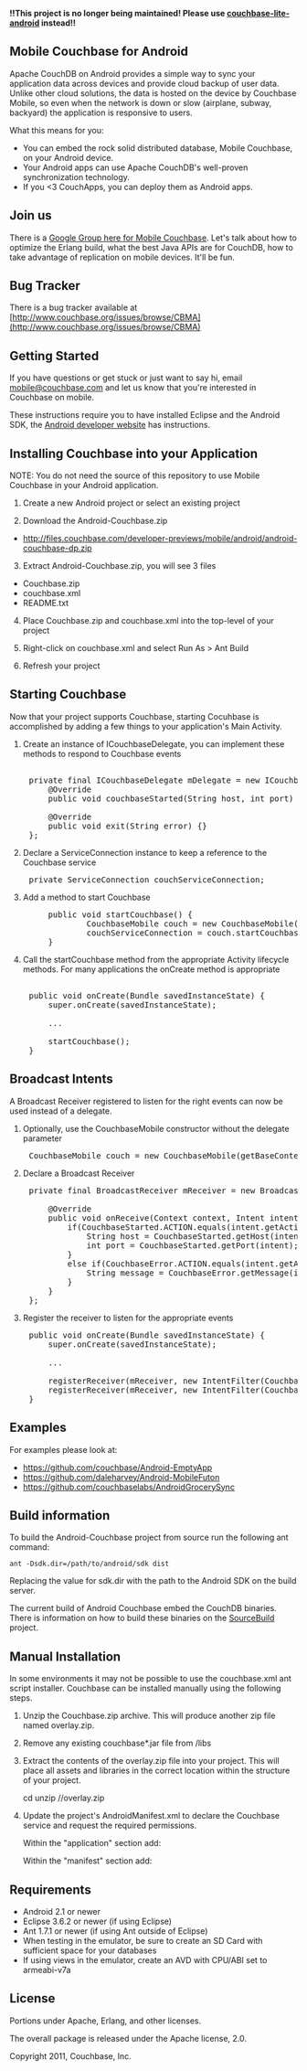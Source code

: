 
**!!This project is no longer being maintained!  Please use [couchbase-lite-android](https://github.com/couchbase/couchbase-lite-android) instead!!** 


## Mobile Couchbase for Android

Apache CouchDB on Android provides a simple way to sync your application data across devices and provide cloud backup of user data. Unlike other cloud solutions, the data is hosted on the device by Couchbase Mobile, so even when the network is down or slow (airplane, subway, backyard) the application is responsive to users.

What this means for you:

* You can embed the rock solid distributed database, Mobile Couchbase, on your Android device.
* Your Android apps can use Apache CouchDB's well-proven synchronization technology.
* If you <3 CouchApps, you can deploy them as Android apps.

## Join us

There is a [Google Group here for Mobile Couchbase](https://groups.google.com/group/mobile-couchbase). Let's talk about how to optimize the Erlang build, what the best Java APIs are for CouchDB, how to take advantage of replication on mobile devices. It'll be fun.

## Bug Tracker

There is a bug tracker available at [http://www.couchbase.org/issues/browse/CBMA](http://www.couchbase.org/issues/browse/CBMA)

## Getting Started

If you have questions or get stuck or just want to say hi, email <mobile@couchbase.com> and let us know that you're interested in Couchbase on mobile.

These instructions require you to have installed Eclipse and the Android SDK, the [Android developer website](http://developer.android.com/sdk/installing.html) has instructions.

## Installing Couchbase into your Application

NOTE: You do not need the source of this repository to use Mobile Couchbase in your Android application.

1.  Create a new Android project or select an existing project

2.  Download the Android-Couchbase.zip
  - http://files.couchbase.com/developer-previews/mobile/android/android-couchbase-dp.zip

3.  Extract Android-Couchbase.zip, you will see 3 files
  - Couchbase.zip
  - couchbase.xml
  - README.txt

4.  Place Couchbase.zip and couchbase.xml into the top-level of your project

5.  Right-click on couchbase.xml and select Run As > Ant Build

6.  Refresh your project

## Starting Couchbase

Now that your project supports Couchbase, starting Cocuhbase is accomplished by adding a few things to your application's Main Activity.

1.  Create an instance of ICouchbaseDelegate, you can implement these methods to respond to Couchbase events
<pre>    
    private final ICouchbaseDelegate mDelegate = new ICouchbaseDelegate() {
        @Override
        public void couchbaseStarted(String host, int port) {}
    
        @Override
        public void exit(String error) {}
    };
</pre>

2.  Declare a ServiceConnection instance to keep a reference to the Couchbase service
<pre>
    private ServiceConnection couchServiceConnection;
</pre>

3.  Add a method to start Couchbase
<pre>
        public void startCouchbase() {
                CouchbaseMobile couch = new CouchbaseMobile(getBaseContext(), mCallback);
                couchServiceConnection = couch.startCouchbase();
        }
</pre>

4.  Call the startCouchbase method from the appropriate Activity lifecycle methods.  For many applications the onCreate method is appropriate
<pre>    
    public void onCreate(Bundle savedInstanceState) {
        super.onCreate(savedInstanceState);
    
        ...
    
        startCouchbase();
    }
</pre>

## Broadcast Intents

A Broadcast Receiver registered to listen for the right events can now be used instead of a delegate.

1.  Optionally, use the CouchbaseMobile constructor without the delegate parameter

<pre>
    CouchbaseMobile couch = new CouchbaseMobile(getBaseContext());
</pre>

2.  Declare a Broadcast Receiver

<pre>
    private final BroadcastReceiver mReceiver = new BroadcastReceiver() {

        @Override
        public void onReceive(Context context, Intent intent) {
            if(CouchbaseStarted.ACTION.equals(intent.getAction())) {
                String host = CouchbaseStarted.getHost(intent);
                int port = CouchbaseStarted.getPort(intent);
            }
            else if(CouchbaseError.ACTION.equals(intent.getAction())) {
                String message = CouchbaseError.getMessage(intent);
            }
        }
    };
</pre>

3.  Register the receiver to listen for the appropriate events

<pre>
    public void onCreate(Bundle savedInstanceState) {
        super.onCreate(savedInstanceState);

        ...

        registerReceiver(mReceiver, new IntentFilter(CouchbaseStarted.ACTION));
        registerReceiver(mReceiver, new IntentFilter(CouchbaseError.ACTION));
    }
</pre>

## Examples

For examples please look at:

* https://github.com/couchbase/Android-EmptyApp
* https://github.com/daleharvey/Android-MobileFuton
* https://github.com/couchbaselabs/AndroidGrocerySync

## Build information

To build the Android-Couchbase project from source run the following ant command:

    ant -Dsdk.dir=/path/to/android/sdk dist

Replacing the value for sdk.dir with the path to the Android SDK on the build server.

The current build of Android Couchbase embed the CouchDB binaries. There is information on how to build these binaries on the [SourceBuild](https://github.com/couchbase/Android-Couchbase-SourceBuild) project.

## Manual Installation

In some environments it may not be possible to use the couchbase.xml ant script installer.  Couchbase can be installed manually using the following steps.

1.  Unzip the Couchbase.zip archive.  This will produce another zip file named overlay.zip.
2.  Remove any existing couchbase*.jar file from <project root>/libs
3.  Extract the contents of the overlay.zip file into your project.  This will place all assets and libraries in the correct location within the structure of your project.

    cd <project root>
    unzip /<path to>/overlay.zip

4.  Update the project's AndroidManifest.xml to declare the Couchbase service and request the required permissions.

    Within the "application" section add:

    <service android:name="com.couchbase.android.CouchbaseService" android:enabled="true" android:exported="false"/>

    Within the "manifest" section add:

    <uses-permission android:name="android.permission.ACCESS_NETWORK_STATE"/>
    <uses-permission android:name="android.permission.INTERNET"/>
    <uses-permission android:name="android.permission.WRITE_EXTERNAL_STORAGE"/>

## Requirements

- Android 2.1 or newer
- Eclipse 3.6.2 or newer (if using Eclipse)
- Ant 1.7.1 or newer (if using Ant outside of Eclipse)
- When testing in the emulator, be sure to create an SD Card with sufficient space for your databases
- If using views in the emulator, create an AVD with CPU/ABI set to armeabi-v7a

## License

Portions under Apache, Erlang, and other licenses.

The overall package is released under the Apache license, 2.0.

Copyright 2011, Couchbase, Inc.
